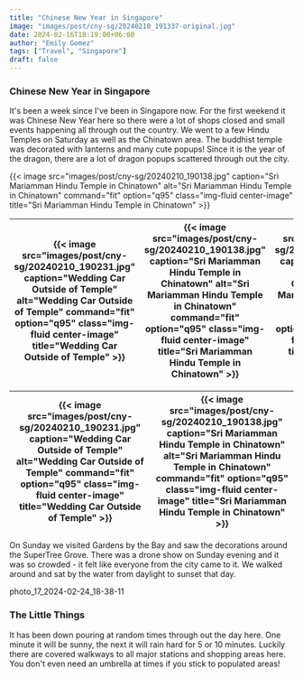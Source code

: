 ```yaml
---
title: "Chinese New Year in Singapore"
image: "images/post/cny-sg/20240210_191337-original.jpg"
date: 2024-02-16T18:19:00+06:00
author: "Emily Gomez"
tags: ["Travel", "Singapore"]
draft: false
---
```


### Chinese New Year in Singapore
It's been a week since I've been in Singapore now. For the first weekend it was Chinese New Year here so there were a lot of shops closed and small events happening all through out the country. We went to a few Hindu Temples on Saturday as well as the Chinatown area. The buddhist temple was decorated with lanterns and many cute popups! Since it is the year of the dragon, there are a lot of dragon popups scattered through out the city.

{{< image src="images/post/cny-sg/20240210_190138.jpg" caption="Sri Mariamman Hindu Temple in Chinatown" alt="Sri Mariamman Hindu Temple in Chinatown" command="fit" option="q95" class="img-fluid center-image" title="Sri Mariamman Hindu Temple in Chinatown" >}}

{{< image src="images/post/cny-sg/20240210_190231.jpg" caption="Wedding Car Outside of Temple" alt="Wedding Car Outside of Temple" command="fit" option="q95" class="img-fluid center-image" title="Wedding Car Outside of Temple" >}} | {{< image src="images/post/cny-sg/20240210_190138.jpg" caption="Sri Mariamman Hindu Temple in Chinatown" alt="Sri Mariamman Hindu Temple in Chinatown" command="fit" option="q95" class="img-fluid center-image" title="Sri Mariamman Hindu Temple in Chinatown" >}} | {{< image src="images/post/cny-sg/20240210_190138.jpg" caption="Sri Mariamman Hindu Temple in Chinatown" alt="Sri Mariamman Hindu Temple in Chinatown" command="fit" option="q95" class="img-fluid center-image" title="Sri Mariamman Hindu Temple in Chinatown" >}}
--- | --- | ---


{{< image src="images/post/cny-sg/20240210_190231.jpg" caption="Wedding Car Outside of Temple" alt="Wedding Car Outside of Temple" command="fit" option="q95" class="img-fluid center-image" title="Wedding Car Outside of Temple" >}} | {{< image src="images/post/cny-sg/20240210_190138.jpg" caption="Sri Mariamman Hindu Temple in Chinatown" alt="Sri Mariamman Hindu Temple in Chinatown" command="fit" option="q95" class="img-fluid center-image" title="Sri Mariamman Hindu Temple in Chinatown" >}} |
--- | --- 

On Sunday we visited Gardens by the Bay and saw the decorations around the SuperTree Grove. There was a drone show on Sunday evening and it was so crowded - it felt like everyone from the city came to it. We walked around and sat by the water from daylight to sunset that day. 





photo_17_2024-02-24_18-38-11


### The Little Things
It has been down pouring at random times through out the day here. One minute it will be sunny, the next it will rain hard for 5 or 10 minutes. Luckily there are covered walkways to all major stations and shopping areas here. You don't even need an umbrella at times if you stick to populated areas!